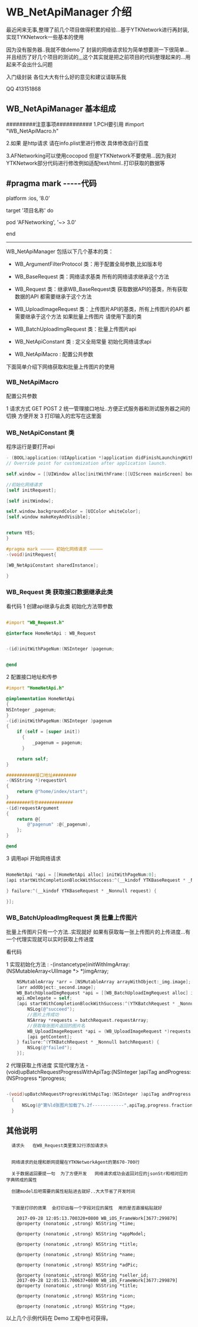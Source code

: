WB_NetApiManager 介绍
=====================

最近闲来无事,整理了前几个项目做得积累的经验...基于YTKNetwork进行再封装,实现TYKNetwork一些基本的使用

因为没有服务器..我就不做demo了  封装的网络请求较为简单想要测一下很简单...并且经历了好几个项目的测试的,,,这个其实就是把之前项目的代码整理起来的...用起来不会出什么问题

入门级封装  各位大大有什么好的意见和建议请联系我

QQ  413151868


## WB_NetApiManager 基本组成


#########注意事项###########
1.PCH要引用     #import "WB_NetApiMacro.h"

2.如果 是http请求  请在info.plist里进行修改  具体修改自行百度

3.AFNetworking可以使用cocopod   但是YTKNetwork不要使用...因为我对YTKNetwork部分代码进行修改例如适配text/html..打印获取的数据等

#pragma mark   -----代码
-------------------------
platform :ios, ‘8.0’

target '项目名称' do

pod 'AFNetworking', '~> 3.0'

end

----------------------------------


WB_NetApiManager 包括以下几个基本的类：

 * WB_ArgumentFilterProtocol 类：用于配置全局参数,比如版本号
 * WB_BaseRequest 类：网络请求基类  所有的网络请求继承这个方法
 * WB_Request 类：继承WB_BaseRequest类    获取数据API的基类，所有获取数据的API 都需要继承于这个方法
 * WB_UploadImageRequest 类：上传图片API的基类，所有上传图片的API 都需要继承于这个方法  如果批量上传图片  请使用下面的类
 * WB_BatchUploadImgRequest 类：批量上传图片api
 * WB_NetApiConstant 类 :  定义全局常量   初始化网络请求api

* WB_NetApiMacro :  配置公共参数


下面简单介绍下网络获取和批量上传图片的使用

### WB_NetApiMacro

配置公共参数

1  请求方式  GET POST
2  统一管理接口地址..方便正式服务器和测试服务器之间的切换  方便开发
3  打印输入的宏写在这里面

### WB_NetApiConstant 类

程序运行是要打开api

```objectivec
- (BOOL)application:(UIApplication *)application didFinishLaunchingWithOptions:(NSDictionary *)launchOptions {
// Override point for customization after application launch.

self.window = [[UIWindow alloc]initWithFrame:[[UIScreen mainScreen] bounds]];

//初始化网络请求
[self initRequest];

[self initWindow];

self.window.backgroundColor = [UIColor whiteColor];
[self.window makeKeyAndVisible];


return YES;
}

#pragma mark ————— 初始化网络请求 —————
-(void)initRequest{

[WB_NetApiConstant sharedInstance];

}

```
### WB_Request 类   获取接口数据继承此类

看代码
1  创建api继承与此类  初始化方法带参数
```objectivec

#import "WB_Request.h"

@interface HomeNetApi : WB_Request


-(id)initWithPageNum:(NSInteger )pagenum;


@end

```
2  配置接口地址和传参
```objectivec
#import "HomeNetApi.h"

@implementation HomeNetApi
{
NSInteger _pagenum;
}
-(id)initWithPageNum:(NSInteger )pagenum
{
    if (self = [super init])
      {
          _pagenum = pagenum;
      }

    return self;
}

###########接口地址#########
-(NSString *)requestUrl
{
    return @"home/index/start";
}
#########传参#############
-(id)requestArgument
{
    return @{
        @"pagenum" :@(_pagenum),
    };
}

@end

```
3  调用api 开始网络请求
```objectivec

HomeNetApi *api = [[HomeNetApi alloc] initWithPageNum:0];
[api startWithCompletionBlockWithSuccess:^(__kindof YTKBaseRequest * _Nonnull request) {

} failure:^(__kindof YTKBaseRequest * _Nonnull request) {

}];

```

### WB_BatchUploadImgRequest 类   批量上传图片


批量上传图片只有一个方法..实现就好  如果有获取每一张上传图片的上传进度...有一个代理实现就可以实时获取上传进度

看代码

1  实现初始化方法  :   -(instancetype)initWithImgArray:(NSMutableArray<UIImage *> *)imgArray;

```objectivec
    NSMutableArray *arr = [NSMutableArray arrayWithObject:_img.image];
    [arr addObject:_second.image];
    WB_BatchUploadImgRequest *api = [[WB_BatchUploadImgRequest alloc] initWithImgArray:arr];
    api.mDelegate = self;
    [api startWithCompletionBlockWithSuccess:^(YTKBatchRequest * _Nonnull batchRequest) {
        NSLog(@"succeed");
        //图片上传成功
        NSArray *requests = batchRequest.requestArray;
        //获取每张图片返回的图片名
        WB_UploadImageRequest *api = (WB_UploadImageRequest *)requests[0];
        [api getContent];
    } failure:^(YTKBatchRequest * _Nonnull batchRequest) {
        NSLog(@"failed");
    }];

```

2  代理获取上传进度  实现代理方法   -(void)upBatchRequestProgressWithApiTag:(NSInteger )apiTag andProgress:(NSProgress *)progress;
```objectivec

-(void)upBatchRequestProgressWithApiTag:(NSInteger )apiTag andProgress:(NSProgress *)progress
  {
      NSLog(@"第%ld张图片加载了%.2f------------",apiTag,progress.fractionCompleted);
  }

```



## 其他说明
      请求头   在WB_Request类里第32行添加请求头
      
      
      网络请求的处理和断网提醒在YTKNetworkAgent的第670-700行
      
      关于数据返回要提一句  为了方便开发   网络请求成功会返回对应的jsonStr和相对应的字典转成的属性
      
      创建model后吧需要的属性粘贴进去就好..大大节省了开发时间
      
      
      下面是打印的效果  会打印出每一个字段对应的属性  用的是否直接粘贴就好


```  控制台
    2017-09-28 12:05:13.700320+0800 WB_iOS_FrameWork[3677:299879]
    @property (nonatomic ,strong) NSString *time;

    @property (nonatomic ,strong) NSString *appModel;

    @property (nonatomic ,strong) NSString *title;

    @property (nonatomic ,strong) NSString *name;

    @property (nonatomic ,strong) NSString *adPic;

    @property (nonatomic ,strong) NSString *seller_id;
    2017-09-28 12:05:13.700637+0800 WB_iOS_FrameWork[3677:299879]
    @property (nonatomic ,strong) NSString *title;

    @property (nonatomic ,strong) NSString *icon;

    @property (nonatomic ,strong) NSString *type;
```





以上几个示例代码在 Demo 工程中也可获得。
